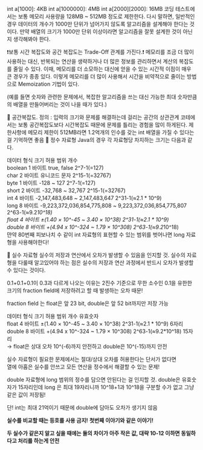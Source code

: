 int a[1000]: 4KB
int a[1000000]: 4MB
int a[2000][2000]: 16MB
코딩 테스트에서는 보통 메모리 사용량을 128MB ~ 512MB 정도로 제한한다. 다시 말하면, 일반적인 경우 데이터의 개수가 1000만 단위가 넘어가지 않도록 알고리즘을 설계해야 한다는 것이다. 만약 배열의 크기가 1000만 단위 이상이라면 알고리즘을 잘못 설계한 것이 아닌지 생각해봐야 한다.

 

❗️보통 시간 복잡도와 공간 복잡도는 Trade-Off 관계를 가진다.❗️
메모리를 조금 더 많이 사용하는 대신, 반복되는 연산을 생략하거나 더 많은 정보를 관리하면서 계산의 복잡도를 줄일 수 있다.
이때, 메모리를 더 소모하는 대신에 얻을 수 있는 시간적 이점이 매우 큰 경우가 종종 있다. 이렇게 메모리를 더 많이 사용해서 시간을 비약적으로 줄이는 방법으로 Memoization 기법이 있다.

(예를 들면 숫자와 관련한 문제에서, 복잡한 알고리즘을 쓰는 대신 가능한 최대 숫자만큼의 배열을 만들어버리는 것이 나을 때가 있다.)

📝 공간복잡도.
정의 : 입력의 크기와 문제를 해결하는데 걸리는 공간의 상관관계
코테에서는 보통 공간복잡도보다 시간복잡도 때문에 문제를 틀리는 경험을 많이 하게된다.
제한사항에 메모리 제한이 512MB라면 1.2억개의 인수를 갖는 int 배열을 가질 수 있다는 걸 기억하면 좋음
📝 정수 자료형
Java의 경우 각 자료형당 차지하는 크기는 다음과 같다.

데이터 형식	크기	허용 범위	개수  
boolean	1 바이트	true, false	2^7-1(=127)  
char	2 바이트	유니코드 문자	2^15-1(=32767)  
byte	1 바이트	-128 ~ 127	2^7-1(=127)  
short	2 바이트	-32,768 ~ 32,767	2^15-1(=32767)  
int	4 바이트	-2,147,483,648 ~ 2,147,483,647	2^31-1(≈2.1 * 10^9)  
long	8 바이트	-9,223,372,036,854,775,808 ~ 9,223,372,036,854,775,807	2^63-1(≈9.2*10^18)  
float	4 바이트	±(1.40 × 10^-45 ~ 3.40 × 10^38)	2^31-1(≈2.1 * 10^9)  
double	8 바이트	+(4.94 x 10^-324 ~ 1.79 × 10^308)	2^63-1(≈9.2*10^18)  
먄약 80번째 피보나치 수 같이 int 자료형의 표현할 수 있는 범위를 벗어나면 long 자료형을 사용해야한다!  

📝 실수 자료형
실수의 저장과 연산에서 오차가 발생할 수 있음을 인지할 것.
실수의 자료형을 다룰때 알고있어야 하는 점은 실수의 저장과 연산 과정에서 반드시 오차가 발생할 수 있다는 것이다.

0.1+0.1+0.1이 0.3과 다르게 나오는 이유는 2진수 기준으로 무한 소수인 0.1을 유한한 크기의 fraction field에 저장하려고 할 때 발생하는 오차 때문!

fraction field 는 float은 앞 23 bit, double은 앞 52 bit까지만 저장 가능

데이터 형식	크기	허용 범위	개수	유효숫자  
float	4 바이트	±(1.40 × 10^-45 ~ 3.40 × 10^38)	2^31-1(≈2.1 * 10^9)	6자리  
double	8 바이트	+(4.94 x 10^-324 ~ 1.79 × 10^308)	2^63-1(≈9.2*10^18)	15자리  
→ float은 상대 오차 10^(-6)까지 안전하고 double은 10^(-15)까지 안전  

실수 자료형이 필요한 문제에서는 절대/상대 오차를 허용한다는 단서가 없다면  
열에 아홉은 실수를 안쓰고 모든 연산을 정수에서 해결할 수 있는 문제!  

double 자료형에 long 범위의 정수를 담으면 안된다는 걸 인지할 것.
double은 유효숫자가 15자리인데 long 은 최대 19자리니까 10^18+1과 10^18을 구분할 수가 없고 그냥 같은 값이 저장됨!

단! int는 최대 21억이기 때문에 double에 담아도 오차가 생기지 않음

**실수를 비교할 때는 등호를 사용 금지!**
**첫번째 이야기와 같은 이야기!**

**두 실수가 같은지 알고 싶을 때에는 둘의 차이가 아주 작은 값, 대략 10-12 이하면 동일하다고 처리를 하는게 안전**
